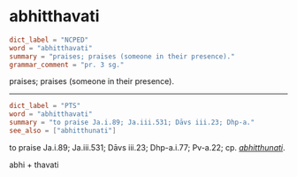 # abhitthavati

``` toml
dict_label = "NCPED"
word = "abhitthavati"
summary = "praises; praises (someone in their presence)."
grammar_comment = "pr. 3 sg."
```

praises; praises (someone in their presence).

--------------------

``` toml
dict_label = "PTS"
word = "abhitthavati"
summary = "to praise Ja.i.89; Ja.iii.531; Dāvs iii.23; Dhp-a."
see_also = ["abhitthunati"]
```

to praise Ja.i.89; Ja.iii.531; Dāvs iii.23; Dhp\-a.i.77; Pv\-a.22; cp. *[abhitthunati](abhitthunati.md)*.

abhi \+ thavati


